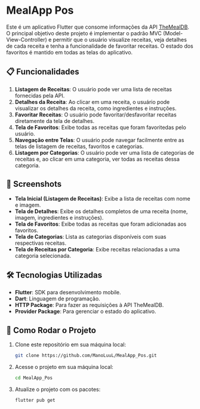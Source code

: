 # MealApp Pos

Este é um aplicativo Flutter que consome informações da API [TheMealDB](https://www.themealdb.com/api.php). O principal objetivo deste projeto é implementar o padrão MVC (Model-View-Controller) e permitir que o usuário visualize receitas, veja detalhes de cada receita e tenha a funcionalidade de favoritar receitas. O estado dos favoritos é mantido em todas as telas do aplicativo.

## 📋 Funcionalidades

1. **Listagem de Receitas**: O usuário pode ver uma lista de receitas fornecidas pela API.
2. **Detalhes da Receita**: Ao clicar em uma receita, o usuário pode visualizar os detalhes da receita, como ingredientes e instruções.
3. **Favoritar Receitas**: O usuário pode favoritar/desfavoritar receitas diretamente da tela de detalhes.
4. **Tela de Favoritos**: Exibe todas as receitas que foram favoritedas pelo usuário.
5. **Navegação entre Telas**: O usuário pode navegar facilmente entre as telas de listagem de receitas, favoritos e categorias.
6. **Listagem por Categorias**: O usuário pode ver uma lista de categorias de receitas e, ao clicar em uma categoria, ver todas as receitas dessa categoria.

## 📱 Screenshots

- **Tela Inicial (Listagem de Receitas)**: Exibe a lista de receitas com nome e imagem.
- **Tela de Detalhes**: Exibe os detalhes completos de uma receita (nome, imagem, ingredientes e instruções).
- **Tela de Favoritos**: Exibe todas as receitas que foram adicionadas aos favoritos.
- **Tela de Categorias**: Lista as categorias disponíveis com suas respectivas receitas.
- **Tela de Receitas por Categoria**: Exibe receitas relacionadas a uma categoria selecionada.

## 🛠️ Tecnologias Utilizadas

- **Flutter**: SDK para desenvolvimento mobile.
- **Dart**: Linguagem de programação.
- **HTTP Package**: Para fazer as requisições à API TheMealDB.
- **Provider Package**: Para gerenciar o estado do aplicativo.

## 🚀 Como Rodar o Projeto

1. Clone este repositório em sua máquina local:
   ```bash
   git clone https://github.com/ManoLuuL/MealApp_Pos.git

2. Acesse o projeto em sua máquina local:
   ```bash
   cd MealApp_Pos

3. Atualize o projeto com os pacotes:
   ```bash
   flutter pub get

